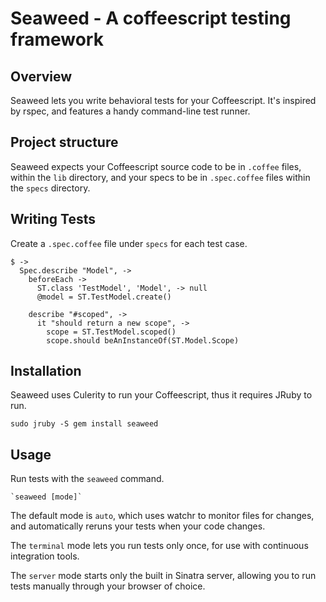 Seaweed - A coffeescript testing framework
==========================================

Overview
--------

Seaweed lets you write behavioral tests for your Coffeescript. It's inspired by rspec, and features a handy command-line test runner.

Project structure
-----------------

Seaweed expects your Coffeescript source code to be in `.coffee` files, within the `lib` directory, and your specs to be in `.spec.coffee` files within the `specs` directory.

Writing Tests
-------------

Create a `.spec.coffee` file under `specs` for each test case.

    $ ->
      Spec.describe "Model", ->
        beforeEach ->
          ST.class 'TestModel', 'Model', -> null
          @model = ST.TestModel.create()
      
        describe "#scoped", ->
          it "should return a new scope", ->
            scope = ST.TestModel.scoped()
            scope.should beAnInstanceOf(ST.Model.Scope)

Installation
------------

Seaweed uses Culerity to run your Coffeescript, thus it requires JRuby to run.

    sudo jruby -S gem install seaweed

Usage
-----

Run tests with the `seaweed` command.

    `seaweed [mode]`
    
The default mode is `auto`, which uses watchr to monitor files for changes, and automatically reruns your tests when your code changes.

The `terminal` mode lets you run tests only once, for use with continuous integration tools.

The `server` mode starts only the built in Sinatra server, allowing you to run tests manually through your browser of choice.